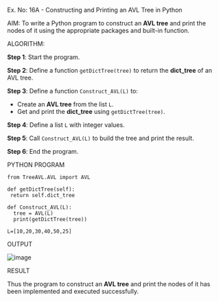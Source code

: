 Ex. No: 16A - Constructing and Printing an AVL Tree in Python

AIM:
To write a Python program to construct an **AVL tree** and print the nodes of it using the appropriate packages and built-in function.


ALGORITHM:

**Step 1**: Start the program.

**Step 2**: Define a function `getDictTree(tree)` to return the **dict_tree** of an AVL tree.

**Step 3**: Define a function `Construct_AVL(L)` to:
- Create an **AVL tree** from the list `L`.
- Get and print the **dict_tree** using `getDictTree(tree)`.

**Step 4**: Define a list `L` with integer values.

**Step 5**: Call `Construct_AVL(L)` to build the tree and print the result.

**Step 6**: End the program.

PYTHON PROGRAM
```
from TreeAVL.AVL import AVL

def getDictTree(self):
 return self.dict_tree

def Construct_AVL(L):
  tree = AVL(L)
  print(getDictTree(tree))

L=[10,20,30,40,50,25]
```
OUTPUT

![image](https://github.com/user-attachments/assets/aa6c828f-9d56-4182-9a27-bb41831f1c69)

RESULT

Thus the program to construct an **AVL tree** and print the nodes of it has been implemented and executed successfully.
